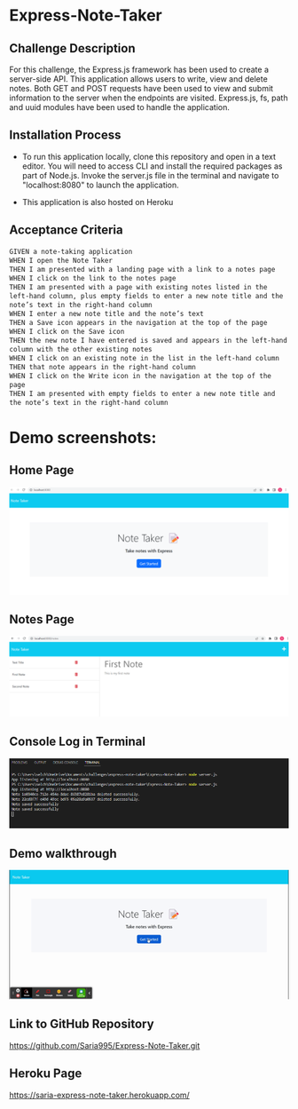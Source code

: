 # Express-Note-Taker

## Challenge Description
For this challenge, the Express.js framework has been used to create a server-side API. This application allows users to write, view and delete notes. Both GET and POST requests have been used to view and submit information to the server when the endpoints are visited.
Express.js, fs, path and uuid modules have been used to handle the application.


## Installation Process
* To run this application locally, clone this repository and open in a text editor. You will need to access CLI and install the required packages as part of Node.js. Invoke the server.js file in the terminal and navigate to "localhost:8080" to launch the application. 

* This application is also hosted on <a>Heroku</a>


## Acceptance Criteria
```
GIVEN a note-taking application
WHEN I open the Note Taker
THEN I am presented with a landing page with a link to a notes page
WHEN I click on the link to the notes page
THEN I am presented with a page with existing notes listed in the left-hand column, plus empty fields to enter a new note title and the note’s text in the right-hand column
WHEN I enter a new note title and the note’s text
THEN a Save icon appears in the navigation at the top of the page
WHEN I click on the Save icon
THEN the new note I have entered is saved and appears in the left-hand column with the other existing notes
WHEN I click on an existing note in the list in the left-hand column
THEN that note appears in the right-hand column
WHEN I click on the Write icon in the navigation at the top of the page
THEN I am presented with empty fields to enter a new note title and the note’s text in the right-hand column
```
# Demo screenshots:
## Home Page
![Alt text](images/Home%20Page.png)


## Notes Page
![Alt text](images/Notes%20Page.png)

## Console Log in Terminal
![Alt text](images/Terminal.png)

## Demo walkthrough

![Alt text](images/Note%20Taker%20(1).gif)


## Link to GitHub Repository
https://github.com/Saria995/Express-Note-Taker.git

## Heroku Page
https://saria-express-note-taker.herokuapp.com/ 